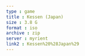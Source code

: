 ```yaml
---
type : game
title : Kessen (Japan)
size : 3.8 G
format : iso
archive : zip
server : myrient
link2 : Kessen%20%28Japan%29
---
```

